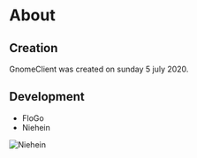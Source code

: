 # About
## Creation
GnomeClient was created on sunday 5 july 2020.

## Development

- FloGo 
- Niehein 

![Niehein](https://cdn.discordapp.com/attachments/615446805190017045/742790676340801616/gnomehack_logo.png)
